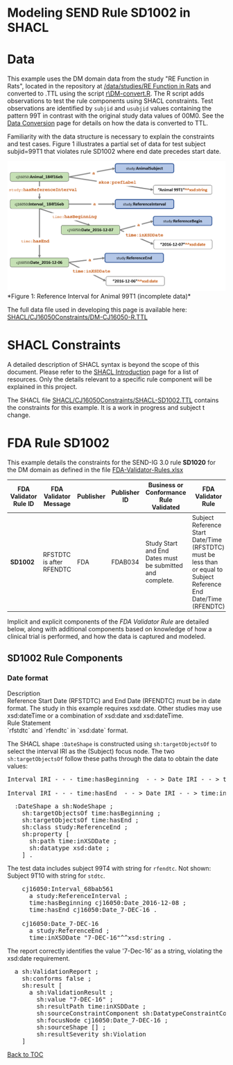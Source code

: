 <link href="styles.css?v=1" rel="stylesheet"/>

# Modeling SEND Rule SD1002 in SHACL


# Data 

This example uses the DM domain data from the study "RE Function in Rats", located in the repository at [/data/studies/RE Function in Rats](https://github.com/phuse-org/SENDConform/tree/master/data/studies/RE%20Function%20in%20Rats) and converted to .TTL using the script [r\\DM-convert.R](https://github.com/phuse-org/SENDConform/blob/master/r/DM-convert.R). The R script adds observations to test the rule components using SHACL constraints. Test observations are identified by `subjid` and `usubjid` values containing the pattern 99T<n> in contrast with the original study data values of 00M0<n>. See the [Data Conversion](DataConversion.md) page for details on how the data is converted to TTL.

Familiarity with the data structure is necessary to explain the constraints and test cases. Figure 1 illustrates a partial set of data for test subject subjid=99T1 that violates rule SD1002 where end date precedes start date.

<img src="images/RefIntervalDataFail.PNG"/>
*Figure 1: Reference Interval for Animal 99T1 (incomplete data)*


The full data file used in developing this page is available here: [SHACL/CJ16050Constraints/DM-CJ16050-R.TTL](https://github.com/phuse-org/SENDConform/blob/master/SHACL/CJ16050Constraints/DM-CJ16050-R.TT)


# SHACL Constraints

A detailed description of SHACL syntax is beyond the scope of this document. Please refer to the [SHACL Introduction](SHACL-Intro.md) page for a list of resources. Only the details relevant to a specific rule component will be explained in this project.

The SHACL file [SHACL/CJ16050Constraints/SHACL-SD1002.TTL](https://github.com/phuse-org/SENDConform/blob/master/SHACL/CJ16050Constraints\SHACL-SD1002.TTL) contains the constraints for this example. It is a work in progress and subject t change.  



# FDA Rule SD1002

This example details the constraints for the SEND-IG 3.0 rule **SD1020** for the DM domain as defined in the file [FDA-Validator-Rules.xlsx](https://github.com/phuse-org/SENDConform/tree/master/doc/FDA/FDA-Validator-Rules.xlsx)

FDA Validator Rule ID | FDA Validator Message | Publisher|  Publisher ID | Business or Conformance Rule Validated | FDA Validator Rule  
------|-------------------|-----|-------|--------------------------|-----------------------------
**SD1002** |RFSTDTC is after RFENDTC | FDA| FDAB034    |Study Start and End Dates must be submitted and complete. | Subject Reference Start Date/Time (RFSTDTC) must be less than or equal to Subject Reference End Date/Time (RFENDTC)

Implicit and explicit components of the  *FDA Validator Rule* are detailed below, along with additional components based on knowledge of how a clinical trial is performed, and how the data is captured and modeled. 


## SD1002 Rule Components

### Date format

<div class='def'>
  <div class='def-header'>Description</div>
  Reference Start Date (RFSTDTC) and End Date (RFENDTC) must be in 
  <font class="emph">date format</font>. The study in this example requires
  xsd:date. Other studies may use xsd:dateTime or a combination of xsd:date 
  and xsd:dateTime.
</div>

<div class='ruleState'>
  <div class='ruleState-header'>Rule Statement</div>
  `rfstdtc` and `rfendtc` in `xsd:date` format.  
</div>

The SHACL shape `:DateShape` is constructed using `sh:targetObjectsOf` to select the interval IRI as the (Subject) focus node. The two `sh:targetObjectsOf` follow these paths through the data to obtain the date values: 

<pre>
<font class='objectIRI'>Interval IRI</font> - - - <font class='predicate'>time:hasBeginning</font>  - - > <font class='objectIRI'>Date IRI</font> - - > <font class='predicate'>time:inXSDDate</font> - - > <font class='literal'>Date value</font>

<font class='objectIRI'>Interval IRI</font> - - - <font class='predicate'>time:hasEnd</font>  - - > <font class='objectIRI'>Date IRI</font> - - > <font class='predicate'>time:inXSDDate</font> - - > <font class='literal'>Date value</font>
</pre>

<pre class="shape">
  :DateShape a sh:NodeShape ;
    sh:targetObjectsOf time:hasBeginning ;
    sh:targetObjectsOf time:hasEnd ;
    sh:class study:ReferenceEnd ;
    sh:property [
      sh:path time:inXSDDate ;  
      sh:datatype xsd:date ;
    ] .  
</pre>

The test data includes subject 99T4 with string for `rfendtc`. Not shown: Subject 9T10 with string for `stdtc`.
<pre class="data">
    cj16050:Interval_68bab561
      a study:ReferenceInterval ;
      time:hasBeginning cj16050:Date_2016-12-08 ;
      time:hasEnd cj16050:Date_7-DEC-16 .
       
    cj16050:Date_7-DEC-16
      a study:ReferenceEnd ;
      time:inXSDDate <font class='error'>"7-DEC-16"^^xsd:string</font> .
</pre>


The report correctly identifies the value '7-Dec-16' as a string, violating the xsd:date requirement.
<pre class="report">
  a sh:ValidationReport ;
    sh:conforms false ;
    sh:result [
      a sh:ValidationResult ;
        sh:value "<font class='error'>7-DEC-16</font>" ;
        sh:resultPath time:inXSDDate ;
        sh:sourceConstraintComponent sh:DatatypeConstraintComponent ;
        sh:focusNode <font class='objectIRI'>cj16050:Date_7-DEC-16 </font>;
        sh:sourceShape [] ;
        sh:resultSeverity sh:<font class='error'>Violation</font>
    ]  
</pre>


[Back to TOC](TableOfContents.md)

